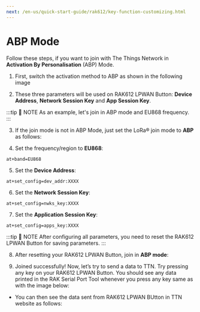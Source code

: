```yaml
---
next: /en-us/quick-start-guide/rak612/key-function-customizing.html
---
```

# ABP Mode

Follow these steps, if you want to join with The Things Network in **Activation By Personalisation** (ABP) Mode.

1. First, switch the activation method to ABP as shown in the following image

<rk-img
  src="/assets/images/quick-start-guide/rak612/ttn/abp-ttn.png"
  width="100%"
  figure-number="1"
  caption="APB Activation in The Things Network"
/>

2. These three parameters will be used on RAK612 LPWAN Button: **Device Address**, **Network Session Key** and **App Session Key**.

<rk-img
  src="/assets/images/quick-start-guide/rak612/ttn/abp-param.png"
  width="100%"
  figure-number="2"
  caption="ABP Parameters in The Things Network"
/>

:::tip 📝 NOTE
As an example, let's join in ABP mode and EU868 frequency.
:::

3. If the join mode is not in ABP Mode, just set the LoRa® join mode to **ABP** as follows:

<rk-img
  src="/assets/images/quick-start-guide/rak612/ttn/abp-lora-join.jpg"
  width="60%"
  figure-number="3"
  caption="AT Command for ABP LoRa® Join Mode via RAK Serial Port Tool"
/>

4. Set the frequency/region to **EU868**:

```
at+band=EU868
```
<rk-img
  src="/assets/images/quick-start-guide/rak612/ttn/lora-region-otaa.jpg"
  width="60%"
  figure-number="4"
  caption="AT Command for ABP LoRa® Region/Frequency via RAK Serial Port Tool"
/>

5. Set the **Device Address**: 

```
at+set_config=dev_addr:XXXX
```

<rk-img
  src="/assets/images/quick-start-guide/rak612/ttn/abp-devaddr.jpg"
  width="60%"
  figure-number="5"
  caption="AT Command for ABP LoRa® Device Address via RAK Serial Port Tool"
/>


6. Set the **Network Session Key**:

```
at+set_config=nwks_key:XXXX
```
<rk-img
  src="/assets/images/quick-start-guide/rak612/ttn/abp-nwkskey.jpg"
  width="60%"
  figure-number="6"
  caption="AT Command for ABP LoRa® Network Session Key via RAK Serial Port Tool"
/>

7. Set the **Application Session Key**:

```
at+set_config=apps_key:XXXX
```
<rk-img
  src="/assets/images/quick-start-guide/rak612/ttn/abp-appskey.jpg"
  width="60%"
  figure-number="7"
  caption="AT Command for ABP LoRa® Application Session Key via RAK Serial Port Tool"
/>


:::tip 📝 NOTE
After configuring all parameters, you need to reset the RAK612 LPWAN Button for saving parameters.
:::

8. After resetting your RAK612 LPWAN Button, join in **ABP mode**:

<rk-img
  src="/assets/images/quick-start-guide/rak612/ttn/abp-join.jpg"
  width="60%"
  figure-number="8"
  caption="AT Command for ABP LoRa® Join via RAK Serial Port Tool"
/>

9. Joined successfully! Now, let’s try to send a data to TTN. Try pressing any key on your RAK612 LPWAN Button. You should see any data printed in the RAK Serial Port Tool whenever you press any key same as with the image below:

<rk-img
  src="/assets/images/quick-start-guide/rak612/ttn/abp-send-data.jpg"
  width="60%"
  figure-number="9"
  caption="Testing the RAK612 LoRa® Button in RAK Serial Port Tool"
/>

* You can then see the data sent from RAK612 LPWAN BUtton in TTN website as follows:

<rk-img
  src="/assets/images/quick-start-guide/rak612/ttn/ttn-abp-received.jpg"
  width="100%"
  figure-number="10"
  caption="ABP Test Sample Data Sent Viewed in The Things Network"
/>


